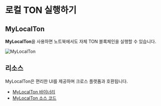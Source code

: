 # 로컬 TON 실행하기

## MyLocalTon

**MyLocalTon**을 사용하면 노트북에서도 자체 TON 블록체인을 실행할 수 있습니다.

![MyLocalTon](/img/docs/mylocalton.jpeg)

## 리소스

MyLocalTon은 편리한 UI를 제공하며 크로스 플랫폼과 호환됩니다.

- [MyLocalTon 바이너리](https://github.com/neodiX42/MyLocalTon/releases)
- [MyLocalTon 소스 코드](https://github.com/neodiX42/MyLocalTon)